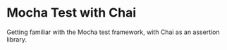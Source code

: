 # Mocha Test with Chai
Getting familiar with the Mocha test framework, with Chai as an assertion library. 
